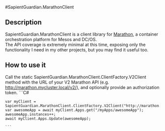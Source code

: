 #SapientGuardian.MarathonClient

## Description
SapientGuardian.MarathonClient is a client library for [Marathon](https://mesosphere.github.io/marathon/), a container orchestration platform for Mesos and DC/OS.  
The API coverage is extremely minimal at this time, exposing only the functionality I need in my other projects, but you may find it useful too.

## How to use it

Call the static SapientGuardian.MarathonClient.ClientFactory.V2Client method with the URL of your V2 Marathon API (e.g. http://marathon.mycluster.local/v2/), and optionally provide an authorization token.
    ```C#
    
    var myClient = SapientGuardian.MarathonClient.ClientFactory.V2Client("http://marathon.mycluster.local/v2/");
    var awesomeApp = await myClient.Apps.get("/myApps/awesomeApp");
    awesomeApp.instances++;
    await myClient.Apps.Update(awesomeApp);
    
    ```  